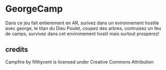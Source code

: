 # GeorgeCamp
Dans ce jeu fait entierement en AR, surivez dans un evironnement hostile avec george, le titan du Dieu Poulet, coupez des arbres, contruisez un feu de camps, survivez dans cet environement hostil mais surtout prospérez!
## credits
Campfire by filthycent is licensed under Creative Commons Attribution<br>